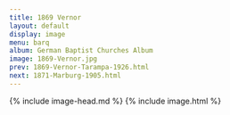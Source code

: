 ```yaml
---
title: 1869 Vernor
layout: default
display: image
menu: barq
album: German Baptist Churches Album
image: 1869-Vernor.jpg
prev: 1869-Vernor-Tarampa-1926.html
next: 1871-Marburg-1905.html
---
```

{% include image-head.md %}
{% include image.html %}